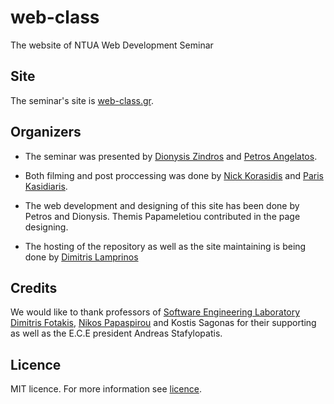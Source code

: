 web-class
=========

The website of NTUA Web Development Seminar

Site
----
The seminar's site is [web-class.gr](http://web-class.gr).

Organizers
----------
* The seminar was presented by [Dionysis Zindros](https://dionyziz.com) and [Petros Angelatos](https://petrosagg.sexy).

* Both filming and post proccessing was done by [Nick Korasidis](https://twitter.com/renelvon) and [Paris Kasidiaris](https://twitter.com/pariskasid).

* The web development and designing of this site has been done by Petros and Dionysis. Themis Papameletiou contributed in the page designing.

* The hosting of the repository as well as the site maintaining is being done by [Dimitris Lamprinos](https://pkakelas.com)

Credits
-------
We would like to thank professors of [Software Engineering Laboratory](http://www.softlab.ntua.gr/) [Dimitris Fotakis](http://www.softlab.ntua.gr/~fotakis/), [Nikos Papaspirou](http://www.softlab.ntua.gr/~nickie/) and Kostis Sagonas for their supporting as well as the E.C.E president Andreas Stafylopatis. 

Licence
-------
MIT licence. For more information see [licence](https://github.com/pkakelas/web-class/blob/master/LICENCE).
